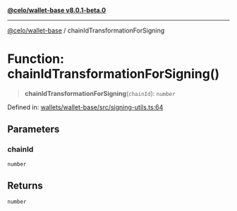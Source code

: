 [**@celo/wallet-base v8.0.1-beta.0**](../README.md)

***

[@celo/wallet-base](../README.md) / chainIdTransformationForSigning

# Function: chainIdTransformationForSigning()

> **chainIdTransformationForSigning**(`chainId`): `number`

Defined in: [wallets/wallet-base/src/signing-utils.ts:64](https://github.com/celo-org/developer-tooling/blob/master/packages/sdk/wallets/wallet-base/src/signing-utils.ts#L64)

## Parameters

### chainId

`number`

## Returns

`number`
